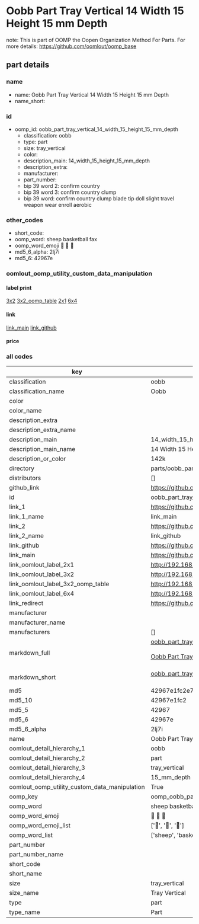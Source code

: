 # Oobb Part Tray Vertical 14 Width 15 Height 15 mm Depth  

note: This is part of OOMP the Oopen Organization Method For Parts. For more details: https://github.com/oomlout/oomp_base

##  part details
  







### name
* name: Oobb Part Tray Vertical 14 Width 15 Height 15 mm Depth
* name_short: 
### id
* oomp_id: oobb_part_tray_vertical_14_width_15_height_15_mm_depth
  * classification: oobb
  * type: part
  * size: tray_vertical
  * color: 
  * description_main: 14_width_15_height_15_mm_depth
  * description_extra: 
  * manufacturer: 
  * part_number: 
  * bip 39 word 2: confirm country
  * bip 39 word 3: confirm country clump
  * bip 39 word: confirm country clump blade tip doll slight travel weapon wear enroll aerobic

### other_codes
* short_code: 
* oomp_word: sheep basketball fax
* oomp_word_emoji :sheep: :basketball: :fax:
* md5_6_alpha: 2lj7i
* md5_6: 42967e






### oomlout_oomp_utility_custom_data_manipulation
#### label print
[3x2](http://192.168.1.245:1112/?label=oomp%202lj7i)
[3x2_oomp_table](http://192.168.1.108:1112/?label=oomp%202lj7i)
[2x1](http://192.168.1.242:1112/?label=oomp%202lj7i)
[6x4](http://192.168.1.55:1112/?label=oomp%202lj7i)    

#### link

[link_main](https://github.com/oomlout/oomlout_oomp_version_1_messy/tree/main/parts/oobb_part_tray_vertical_14_width_15_height_15_mm_depth) [link_github](https://github.com/oomlout/oomlout_oomp_version_1_messy/tree/main/parts/oobb_part_tray_vertical_14_width_15_height_15_mm_depth)                             

#### price







### all codes 
| key | value |  
| --- | --- |  
| classification | oobb |  
| classification_name | Oobb |  
| color |  |  
| color_name |  |  
| description_extra |  |  
| description_extra_name |  |  
| description_main | 14_width_15_height_15_mm_depth |  
| description_main_name | 14 Width 15 Height 15 mm Depth |  
| description_or_color | 142k |  
| directory | parts/oobb_part_tray_vertical_14_width_15_height_15_mm_depth |  
| distributors | [] |  
| github_link | https://github.com/oomlout/oomlout_oomp_part_src/tree/main/parts/oobb_part_tray_vertical_14_width_15_height_15_mm_depth |  
| id | oobb_part_tray_vertical_14_width_15_height_15_mm_depth |  
| link_1 | https://github.com/oomlout/oomlout_oomp_version_1_messy/tree/main/parts/oobb_part_tray_vertical_14_width_15_height_15_mm_depth |  
| link_1_name | link_main |  
| link_2 | https://github.com/oomlout/oomlout_oomp_version_1_messy/tree/main/parts/oobb_part_tray_vertical_14_width_15_height_15_mm_depth |  
| link_2_name | link_github |  
| link_github | https://github.com/oomlout/oomlout_oomp_version_1_messy/tree/main/parts/oobb_part_tray_vertical_14_width_15_height_15_mm_depth |  
| link_main | https://github.com/oomlout/oomlout_oomp_version_1_messy/tree/main/parts/oobb_part_tray_vertical_14_width_15_height_15_mm_depth |  
| link_oomlout_label_2x1 | http://192.168.1.242:1112/?label=oomp%202lj7i |  
| link_oomlout_label_3x2 | http://192.168.1.245:1112/?label=oomp%202lj7i |  
| link_oomlout_label_3x2_oomp_table | http://192.168.1.108:1112/?label=oomp%202lj7i |  
| link_oomlout_label_6x4 | http://192.168.1.55:1112/?label=oomp%202lj7i |  
| link_redirect | https://github.com/oomlout/oomlout_oomp_version_1_messy/tree/main/parts/oobb_part_tray_vertical_14_width_15_height_15_mm_depth |  
| manufacturer |  |  
| manufacturer_name |  |  
| manufacturers | [] |  
| markdown_full | [oobb_part_tray_vertical_14_width_15_height_15_mm_depth](none)<br>[](none)<br>[Oobb Part Tray Vertical 14 Width 15 Height 15 Mm Depth](none)<br><br> |  
| markdown_short | [oobb_part_tray_vertical_14_width_15_height_15_mm_depth](none)<br><br> |  
| md5 | 42967e1fc2e7997502f14170588c4177 |  
| md5_10 | 42967e1fc2 |  
| md5_5 | 42967 |  
| md5_6 | 42967e |  
| md5_6_alpha | 2lj7i |  
| name | Oobb Part Tray Vertical 14 Width 15 Height 15 mm Depth |  
| oomlout_detail_hierarchy_1 | oobb |  
| oomlout_detail_hierarchy_2 | part |  
| oomlout_detail_hierarchy_3 | tray_vertical |  
| oomlout_detail_hierarchy_4 | 15_mm_depth |  
| oomlout_oomp_utility_custom_data_manipulation | True |  
| oomp_key | oomp_oobb_part_tray_vertical_14_width_15_height_15_mm_depth |  
| oomp_word | sheep basketball fax |  
| oomp_word_emoji | :sheep: :basketball: :fax: |  
| oomp_word_emoji_list | [':sheep:', ':basketball:', ':fax:'] |  
| oomp_word_list | ['sheep', 'basketball', 'fax'] |  
| part_number |  |  
| part_number_name |  |  
| short_code |  |  
| short_name |  |  
| size | tray_vertical |  
| size_name | Tray Vertical |  
| type | part |  
| type_name | Part |  
